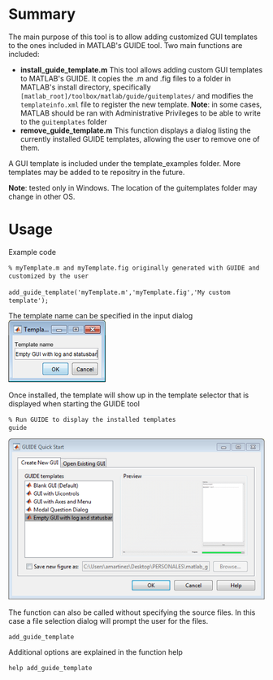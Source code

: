 # Summary
The main purpose of this tool is to allow adding customized GUI templates to the ones included in MATLAB's GUIDE tool.
Two main functions are included:
* **install_guide_template.m**
This tool allows adding custom GUI  templates to MATLAB's GUIDE.
It copies the .m and .fig files to a folder in MATLAB's install directory, specifically `[matlab_root]/toolbox/matlab/guide/guitemplates/` and modifies the `templateinfo.xml` file to register the new template. **Note**: in some cases, MATLAB should be ran with Administrative Privileges to be able to write to the `guitemplates` folder
* **remove_guide_template.m**
This function displays a dialog listing the currently installed GUIDE templates, allowing the user to remove one of them.

A GUI template is included under the template_examples folder. More templates may be added to te repositry in the future.

**Note**: tested only in Windows. The location of the guitemplates folder may change in other OS.

# Usage

Example code
```
% myTemplate.m and myTemplate.fig originally generated with GUIDE and customized by the user

add_guide_template('myTemplate.m','myTemplate.fig','My custom template');
```
The template name can be specified in the input dialog
![Template name input dialog](/doc/template_name_input.PNG?raw=true "Template name input dialog")

Once installed, the template will show up in the template selector that is displayed when starting the GUIDE tool
```
% Run GUIDE to display the installed templates
guide
```
![GUIDE template selection](/doc/guide_template_selection.PNG?raw=true "Optional Title")

The function can also be called without specifying the source files. In this case a file selection dialog will prompt the user for the files.

```
add_guide_template
```

Additional options are explained in the function help

```
help add_guide_template
```

